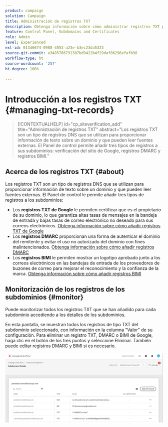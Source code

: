 ```yaml
---
product: campaign
solution: Campaign
title: Administración de registros TXT
description: Obtenga información sobre cómo administrar registros TXT para la verificación de la propiedad del dominio.
feature: Control Panel, Subdomains and Certificates
role: Admin
level: Experienced
exl-id: 013d6674-0988-4553-a23e-b3ec23da5323
source-git-commit: a3485766791387bd9422b4f29daf86296efafb98
workflow-type: ht
source-wordcount: '257'
ht-degree: 100%

---
```


# Introducción a los registros TXT {#managing-txt-records}

>[!CONTEXTUALHELP]
>id="cp_siteverification_add"
>title="Administración de registros TXT"
>abstract="Los registros TXT son un tipo de registros DNS que se utilizan para proporcionar información de texto sobre un dominio y que pueden leer fuentes externas. El Panel de control permite añadir tres tipos de registros a sus subdominios: verificación del sitio de Google, registros DMARC y registros BIMI."

## Acerca de los registros TXT {#about}

Los registros TXT son un tipo de registros DNS que se utilizan para proporcionar información de texto sobre un dominio y que pueden leer fuentes externas. El Panel de control le permite añadir tres tipos de registros a los subdominios:

* Los **registros TXT de Google** le permiten certificar que es el propietario de su dominio, lo que garantiza altas tasas de mensajes en la bandeja de entrada y bajas tasas de correo electrónico no deseado para sus correos electrónicos. [Obtenga información sobre cómo añadir registros TXT de Google](managing-txt-records.md)
* Los **registros DMARC** proporcionan una forma de autenticar el dominio del remitente y evitar el uso no autorizado del dominio con fines malintencionados. [Obtenga información sobre cómo añadir registros DMARC](dmarc.md)
* Los **registros BIMI** le permiten mostrar un logotipo aprobado junto a los correos electrónicos en las bandejas de entrada de los proveedores de buzones de correo para mejorar el reconocimiento y la confianza de la marca. [Obtenga información sobre cómo añadir registros BIMI](bimi.md)

## Monitorización de los registros de los subdominios {#monitor}

Puede monitorizar todos los registros TXT que se han añadido para cada subdominio accediendo a los detalles de los subdominios.

En esta pantalla, se muestran todos los registros de tipo TXT del subdominio seleccionado, con información en la columna &quot;Valor&quot; de su configuración. Para eliminar un registro TXT, DMARC o BIMI de Google, haga clic en el botón de los tres puntos y seleccione Eliminar. También puede editar registros DMARC y BIMI si es necesario.

![](assets/txt-records.png)
